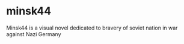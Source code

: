 # minsk44
Minsk44 is a visual novel dedicated to bravery of soviet nation in war against Nazi Germany
